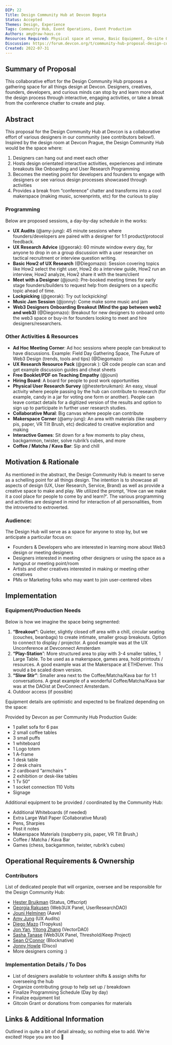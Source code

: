 ```yaml
---
DIP: 22
Title: Design Community Hub at Devcon Bogota
Status: Accepted
Themes: Design, Experience
Tags: Community Hub, Event Operations, Event Production
Authors: amy@raw-haus.co
Resources Required: Physical space at venue, Basic Equipment, On-site Operations/Technical Point Person to ask questions about setup 
Discussion: https://forum.devcon.org/t/community-hub-proposal-design-community-hub/622
Created: 2022-07-31
---
```


## Summary of Proposal

This collaborative effort for the Design Community Hub proposes a gathering space for all things design at Devcon. Designers, creatives, founders, developers, and curious minds can stop by and learn more about the design process through interactive, engaging activities, or take a break from the conference chatter to create and play.

## Abstract

This proposal for the Design Community Hub at Devcon is a collaborative effort of various designers in our community (see contributors below!). Inspired by the design room at Devcon Prague, the Design Community Hub would be the space where:

1. Designers can hang out and meet each other
2. Hosts design orientated interactive activities, experiences and intimate breakouts like Onboarding and User Research Programming
3. Becomes the meeting point for developers and founders to engage with designers or see various design processes showcased through activities
4. Provides a break from “conference” chatter and transforms into a cool makerspace (making music, screenprints, etc) for the curious to play

### Programming

Below are proposed sessions, a day-by-day schedule in the works:

* **UX Audits** (@amy-jung): 45 minute sessions where founders/developers are paired with a designer for 1:1 product/protocol feedback.
* **UX Research Advice** (@georak): 60 minute window every day, for anyone to drop in on a group discussion with a user researcher on tactical recruitment or interview question writing.
* **Basic How2 of UX Research** (@Diegomazo):  Session covering topics like How2 select the right user, How2 do a interview guide, How2 run an interview, How2 analyze, How2 share it with the team/client 
* **Meet with a Designer** (@jouni): Pre-booked meeting times for early stage founders/builders to request help from designers on a specific topic ahead of time.
* **Lockpicking** (@georak): Try out lockpicking!
* **Music Jam Session** (@jonny): Come make some music and jam
* **Web3 Designers Onboarding Breakout (Mind the gap between web2 and web3)** (@Diegomazo): Breakout for new designers to onboard onto the web3 space or buy-in for founders looking to meet and hire designers/researchers.

### Other Activities & Resources

* **Ad Hoc Meeting Corner**: Ad hoc sessions where people can breakout to have discussions. Example: Field Day Gathering Space, The Future of Web3 Design (trends, tools and tips) (@Diegomazo)
* **UX Research Resource Pack** (@georak ): QR code people can scan and get example discussion guides and cheat sheets
* **Free Booklet/PDF on Teaching Empathy** (@jouni)
* **Hiring Board**: A board for people to post work opportunities
* **Physical User Research Survey** (@hesterbruikman): An easy, visual activity where people passing by the hub can contribute to research (for example, candy in a jar for voting one form or another). People can leave contact details for a digitized version of the results and option to sign up to participate in further user research studies.
* **Collaborative Mural**: Big canvas where people can contribute
* **Makerspace Corner** (@amy-jung): An area with materials (like raspberry pis, paper, VR Tilt Brush, etc) dedicated to creative exploration and making
* **Interactive Games**: Sit down for a few moments to play chess, backgammon, twister, solve rubrik’s cubes, and more
* **Coffee / Matcha / Kava Bar**: Sip and chill


## Motivation & Rationale

As mentioned in the abstract, the Design Community Hub is meant to serve as a schelling point for all things design. The intention is to showcase all aspects of design (UX, User Research, Service, Brand) as well as provide a creative space to make and play. We utilized the prompt, 'How can we make it a cool place for people to come by and learn?'. The various programming and activities are designed in mind for interaction of all personalities, from the introverted to extroverted.

### Audience:

The Design Hub will serve as a space for anyone to stop by, but we anticipate a particular focus on:

* Founders & Developers who are interested in learning more about Web3 design or meeting designers
* Designers interested in meeting other designers or using the space as a hangout or meeting point/room
* Artists and other creatives interested in making or meeting other creatives
* PMs or Marketing folks who may want to join user-centered vibes


## Implementation

### Equipment/Production Needs

Below is how we imagine the space being segmented:

1. **“Breakout”:** Quieter, slightly closed off area with a chill, circular seating (couches, beanbags) to create intimate, smaller group breakouts. Option to connect to display / projector. A good example was at the UX Unconference at Devconnect Amsterdam
2. **“Play-Station**”: More structured area to play with 3-4 smaller tables, 1 Large Table. To be used as a makerspace, games area, hold printouts / resources. A good example was at the Makerspace at ETHDenver. This would a be scaled down version.
3. **“Slow Stir”**: Smaller area next to the Coffee/Matcha/Kava bar for 1:1 conversations. A great example of a wonderful Coffee/Matcha/Kava bar was at the DAOist at DevConnect Amsterdam. 
4. Outdoor access (if possible)

Equipment details are optimistic and expected to be finalized depending on the space:

Provided by Devcon as per Community Hub Production Guide:
- 1 pallet sofa for 6 pax
- 2 small coffee tables
- 3 small puffs
- 1 whiteboard
- 1 Logo totem
- 1 A-frame
- 1 desk table
- 2 desk chairs
- 2 cardboard “armchairs “
- 2 exhibition or desk-like tables
- 1 Tv 50”
- 1 socket connection 110 Volts
- Signage

Additional equipment to be provided / coordinated by the Community Hub:

- Additional Whiteboards (if needed)
- Extra Large Wall Paper (Collaborative Mural)
- Pens, Sharpies
- Post it notes
- Makerspace Materials (raspberry pis, paper, VR Tilt Brush,)
- Coffee / Matcha / Kava Bar
- Games (chess, backgammon, twister, rubrik’s cubes)

## Operational Requirements & Ownership

### Contributors

List of dedicated people that will organize, oversee and be responsible for the Design Community Hub:

* [Hester Bruikman](https://twitter.com/hesterbruikman) (Status, Offscript)
* [Georgia Rakusen](https://twitter.com/G_Rak) (Web3UX Panel, UserResearchDAO)
* [Jouni Helminen](https://twitter.com/dharmaone) (Aave)
* [Amy Jung](https://twitter.com/itsamyjung) (UX Audits)
* [Diego Mazo](https://twitter.com/dmazorosete) (Tropykus)
* [Jon Yan](https://twitter.com/jonjyan), [Yitong Zhang](https://twitter.com/zhayitong) (VectorDAO)
* [Sasha Tanase](https://twitter.com/sasha_tanase) (Web3UX Panel, Threshold/Keep Project)
* [Sean O’Connor](https://twitter.com/aseoconnor) (Blocknative)
* [Jonny Howle](https://twitter.com/JonnyHowle) (Disco)
* More designers coming :)

### Implementation Details / To Dos
* List of designers available to volunteer shifts & assign shifts for overseeing the hub
* Organize contributing group to help set up / breakdown
* Finalize Programming Schedule (Day by day)
* Finalize equipment list
* Gitcoin Grant or donations from companies for materials

## Links & Additional Information
Outlined in quite a bit of detail already, so nothing else to add. We're excited! Hope you are too :smiling_face_with_three_hearts:
